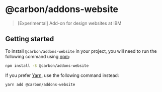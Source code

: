 # @carbon/addons-website

> [Experimental] Add-on for design websites at IBM

## Getting started

To install `@carbon/addons-website` in your project, you will need to run the
following command using [npm](https://www.npmjs.com/):

```bash
npm install -S @carbon/addons-website
```

If you prefer [Yarn](https://yarnpkg.com/en/), use the following
command instead:

```bash
yarn add @carbon/addons-website
```
